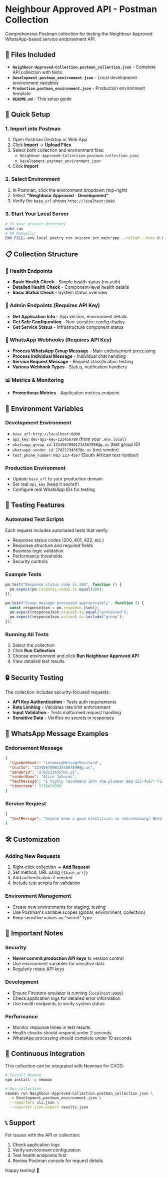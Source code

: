 # Neighbour Approved API - Postman Collection

Comprehensive Postman collection for testing the Neighbour Approved WhatsApp-based service endorsement API.

## 📁 Files Included

- **`Neighbour-Approved-Collection.postman_collection.json`** - Complete API collection with tests
- **`Development.postman_environment.json`** - Local development environment variables
- **`Production.postman_environment.json`** - Production environment template
- **`README.md`** - This setup guide

## 🚀 Quick Setup

### 1. Import into Postman

1. Open Postman Desktop or Web App
2. Click **Import** → **Upload Files**
3. Select both collection and environment files:
   - `Neighbour-Approved-Collection.postman_collection.json`
   - `Development.postman_environment.json`
4. Click **Import**

### 2. Select Environment

1. In Postman, click the environment dropdown (top-right)
2. Select **"Neighbour Approved - Development"**
3. Verify the `base_url` shows `http://localhost:8000`

### 3. Start Your Local Server

```bash
# In your project directory
make run
# OR manually:
ENV_FILE=.env.local poetry run uvicorn src.main:app --reload --host 0.0.0.0 --port 8000
```

## 📋 Collection Structure

### 🏥 Health Endpoints

- **Basic Health Check** - Simple health status (no auth)
- **Detailed Health Check** - Component-level health details
- **Basic Status Check** - System status overview

### 🔧 Admin Endpoints (Requires API Key)

- **Get Application Info** - App version, environment details
- **Get Safe Configuration** - Non-sensitive config display
- **Get Service Status** - Infrastructure component status

### 📱 WhatsApp Webhooks (Requires API Key)

- **Process WhatsApp Group Message** - Main endorsement processing
- **Process Individual Message** - Individual chat handling
- **Service Request Message** - Request classification testing
- **Various Webhook Types** - Status, notification handlers

### 📊 Metrics & Monitoring

- **Prometheus Metrics** - Application metrics endpoint

## 🔑 Environment Variables

### Development Environment

- `base_url`: `http://localhost:8000`
- `api_key`: `dev-api-key-123456789` (from your `.env.local`)
- `whatsapp_group_id`: `12345678901234567890@g.us` (test group ID)
- `whatsapp_sender_id`: `27821234567@c.us` (test sender)
- `test_phone_number`: `082-123-4567` (South African test number)

### Production Environment

- Update `base_url` to your production domain
- Set real `api_key` (keep it secret!)
- Configure real WhatsApp IDs for testing

## 🧪 Testing Features

### Automated Test Scripts

Each request includes automated tests that verify:

- Response status codes (200, 401, 422, etc.)
- Response structure and required fields
- Business logic validation
- Performance thresholds
- Security controls

### Example Tests

```javascript
pm.test("Response status code is 200", function () {
  pm.expect(pm.response.code).to.equal(200);
});

pm.test("Group message processed appropriately", function () {
  const responseJson = pm.response.json();
  pm.expect(responseJson.status).to.equal("processed");
  pm.expect(responseJson.action).to.include("group");
});
```

### Running All Tests

1. Select the collection
2. Click **Run Collection**
3. Choose environment and click **Run Neighbour Approved API**
4. View detailed test results

## 🔒 Security Testing

The collection includes security-focused requests:

- **API Key Authentication** - Tests auth requirements
- **Rate Limiting** - Validates rate limit enforcement
- **Input Validation** - Tests malformed request handling
- **Sensitive Data** - Verifies no secrets in responses

## 📱 WhatsApp Message Examples

### Endorsement Message

```json
{
  "typeWebhook": "incomingMessageReceived",
  "chatId": "12345678901234567890@g.us",
  "senderId": "27821234567@c.us",
  "senderName": "Alice Johnson",
  "textMessage": "I highly recommend John the plumber 082-123-4567! Fixed my kitchen sink perfectly.",
  "timestamp": 1735470000
}
```

### Service Request

```json
{
  "textMessage": "Anyone know a good electrician in Johannesburg? Need rewiring work done urgently."
}
```

## 🛠️ Customization

### Adding New Requests

1. Right-click collection → **Add Request**
2. Set method, URL using `{{base_url}}`
3. Add authentication if needed
4. Include test scripts for validation

### Environment Management

- Create new environments for staging, testing
- Use Postman's variable scopes (global, environment, collection)
- Keep sensitive values as "secret" type

## 🚨 Important Notes

### Security

- **Never commit production API keys** to version control
- Use environment variables for sensitive data
- Regularly rotate API keys

### Development

- Ensure Firestore emulator is running (`localhost:8080`)
- Check application logs for detailed error information
- Use health endpoints to verify system status

### Performance

- Monitor response times in test results
- Health checks should respond under 2 seconds
- WhatsApp processing should complete under 10 seconds

## 🔄 Continuous Integration

This collection can be integrated with Newman for CI/CD:

```bash
# Install Newman
npm install -g newman

# Run collection
newman run Neighbour-Approved-Collection.postman_collection.json \
  -e Development.postman_environment.json \
  --reporters cli,json \
  --reporter-json-export results.json
```

## 📞 Support

For issues with the API or collection:

1. Check application logs
2. Verify environment configuration
3. Test health endpoints first
4. Review Postman console for request details

Happy testing! 🎉
